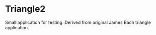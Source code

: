Triangle2
=========

Small application for testing.  Derived from original James Bach triangle application.
